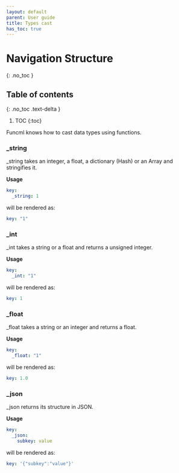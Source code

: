 ```yaml
---
layout: default
parent: User guide
title: Types cast
has_toc: true
---
```

# Navigation Structure
{: .no_toc }

## Table of contents
{: .no_toc .text-delta }

1. TOC
{:toc}

Funcml knows how to cast data types using functions.

### _string

_string takes an integer, a float, a dictionary (Hash) or an Array and stringifies it.

**Usage**
```yaml
key:
  _string: 1
```

will be rendered as:

```yaml
key: "1"
```

### _int

_int takes a string or a float and returns a unsigned integer.

**Usage**
```yaml
key:
  _int: "1"
```

will be rendered as:

```yaml
key: 1
```

### _float

_float takes a string or an integer and returns a float.

**Usage**
```yaml
key:
  _float: "1"
```

will be rendered as:

```yaml
key: 1.0
```

### _json

_json returns its structure in JSON.

**Usage**
```yaml
key:
  _json:
    subkey: value
```

will be rendered as:

```yaml
key: '{"subkey":"value"}'
```
